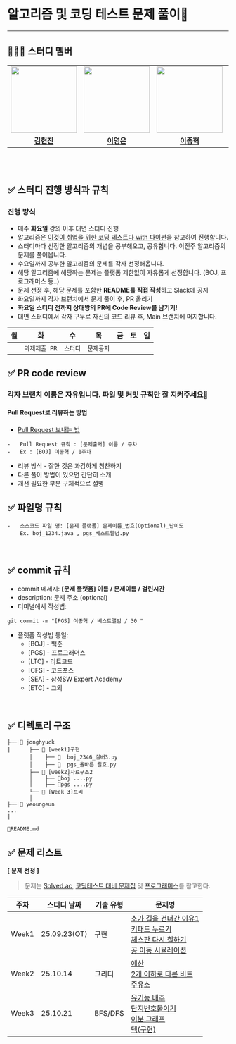 # 알고리즘 및 코딩 테스트 문제 풀이📖

---

## 👩‍👦‍👦 **스터디 멤버**

<table align="center">
 <tr>
   <td align="center"><a href="https://github.com/blueoxygens"><img src="https://avatars.githubusercontent.com/blueoxygens" width="150px;" alt=""></td>
 <td align="center"><a href="https://github.com/ye0ngeun"><img src="https://avatars.githubusercontent.com/ye0ngeun" width="150px;" alt=""></td>
    <td align="center"><a href="https://github.com/Jhcki222"><img src="https://avatars.githubusercontent.com/Jhcki222" width="150px;" alt=""></td>
    <td align="center"><a href="https://github.com/wjddydwns"><img src="https://avatars.githubusercontent.com/wjddydwns" width="150px;" alt=""></td>
   
  </tr>
  <tr>
     <td align="center"><a href="https://github.com/blueoxygens"><b>김현진</b></td>
      <td align="center"><a href="https://github.com/ye0ngeun"><b>이영은</b></td>
    <td align="center"><a href="https://github.com/Jhcki222"><b>이종혁</b></td>
    <td align="center"><a href="https://github.com/wjddydwns"><b>정용준</b></td>
  
  </tr>

</table>

<br />

<br />

## ✅ 스터디 진행 방식과 규칙

### 진행 방식

-   매주 **화요일** 강의 이후 대면 스터디 진행
-   알고리즘은 [이것이 취업을 위한 코딩 테스트다 with 파이썬](https://www.youtube.com/playlist?list=PLRx0vPvlEmdAghTr5mXQxGpHjWqSz0dgC)을 참고하여 진행합니다.
-   스터디마다 선정한 알고리즘의 개념을 공부해오고, 공유합니다. 이전주 알고리즘의 문제를 풀어옵니다.
-   수요일까지 공부한 알고리즘의 문제를 각자 선정해옵니다.
-   해당 알고리즘에 해당하는 문제는 플랫폼 제한없이 자유롭게 선정합니다. (BOJ, 프로그래머스 등..)
-   문제 선정 후, 해당 문제를 포함한 **README를 직접 작성**하고 Slack에 공지
-   화요일까지 각자 브랜치에서 문제 풀이 후, PR 올리기
-   **화요일 스터디 전까지 상대방의 PR에 Code Review를 남기기!**
-   대면 스터디에서 각자 구두로 자신의 코드 리뷰 후, Main 브랜치에 머지합니다.

| 월  |      화       |    수    |     목     | 금  | 토  | 일  |
| :-: | :-----------: | :------: | :--------: | :-: | :-: | :-: |
|     | `과제제출 PR` | `스터디` | `문제공지` |     |     |     |

## ✅ PR code review

### 각자 브랜치 이름은 자유입니다. 파일 및 커밋 규칙만 잘 지켜주세요🙏

#### Pull Request로 리뷰하는 방법

-   [Pull Request 보내는 법](https://inpa.tistory.com/entry/GIT-%E2%9A%A1%EF%B8%8F-%EA%B9%83%ED%97%99-PRPull-Request-%EB%B3%B4%EB%82%B4%EB%8A%94-%EB%B0%A9%EB%B2%95-folk-issue)

```
-   Pull Request 규칙 : [문제출처] 이름 / 주차
-   Ex : [BOJ] 이종혁 / 1주차
```

-   리뷰 방식 - 잘한 것은 과감하게 칭찬하기
-   다른 풀이 방법이 있으면 간단히 소개
-   개선 필요한 부분 구체적으로 설명
    <br />

## ✅ 파일명 규칙

```
-   소스코드 파일 명: [문제 플랫폼] 문제이름_번호(Optional)_난이도
    Ex. boj_1234.java , pgs_베스트엘범.py
```

<br />

## ✅ commit 규칙

-   commit 메세지: **[문제 플랫폼] 이름 / 문제이름 / 걸린시간**
-   description: 문제 주소 (optional)
-   터미널에서 작성법:

```
git commit -m "[PGS] 이종혁 / 베스트앨범 / 30 "
```

-   플랫폼 작성법 통일:
    -   [BOJ] - 백준
    -   [PGS] - 프로그래머스
    -   [LTC] - 리트코드
    -   [CFS] - 코드포스
    -   [SEA] - 삼성SW Expert Academy
    -   [ETC] - 그외

<br />

## ✅ 디렉토리 구조

```
├── 📂 jonghyuck
|      ├── 📂 [week1]구현
       │    ├── 💾  boj_2346_실버3.py
       │    ├── 💾  pgs_올바른 괄호.py
       ├── 📂 [week2]자료구조2
       │    ├── 💾boj ....py
       │    ├── 💾pgs ....py
       └── 📂 [Week 3]트리
       │
├── 📂 yeoungeun
...
|

💾README.md
```

## ✅ 문제 리스트

**[ 문제 선정 ]**

> 문제는 [Solved.ac](https://solved.ac/), [코딩테스트 대비 문제집](https://github.com/tony9402/baekjoon) 및 [프로그래머스](https://programmers.co.kr/)를 참고한다.

| 주차  | 스터디 날짜  | 기출 유형 | 문제명                                                                                                                                                                                                                                                                                                                  |
| ----- | ------------ | --------- | ----------------------------------------------------------------------------------------------------------------------------------------------------------------------------------------------------------------------------------------------------------------------------------------------------------------------- |
| Week1 | 25.09.23(OT) | 구현      | [소가 길을 건너간 이유1](https://www.acmicpc.net/problem/14467)<br />[키패드 누르기](https://school.programmers.co.kr/learn/courses/30/lessons/67256)<br />[체스판 다시 칠하기](https://www.acmicpc.net/problem/1018)<br /> [공 이동 시뮬레이션](https://school.programmers.co.kr/learn/courses/30/lessons/87391)<br /> |
| Week2 | 25.10.14     | 그리디    | [예산](https://school.programmers.co.kr/learn/courses/30/lessons/12982)<br />[2개 이하로 다른 비트](https://school.programmers.co.kr/learn/courses/30/lessons/77885)<br />[주유소](https://www.acmicpc.net/problem/13305)<br />                                                                                         |
| Week3 | 25.10.21     | BFS/DFS   | [유기농 배추](https://www.acmicpc.net/problem/1012)<br />[단지번호붙이기](https://www.acmicpc.net/problem/2667)<br />[이분 그래프](https://www.acmicpc.net/problem/1707)<br /> [덱(구현)](https://www.acmicpc.net/problem/10866)<br />                                                                                  |
